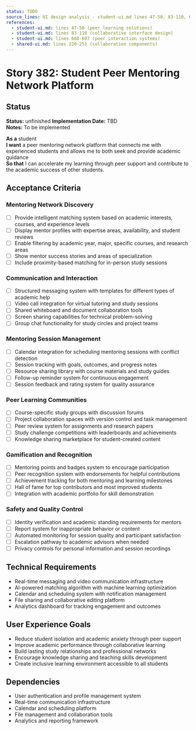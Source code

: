 ```yaml
---
status: TODO
source_lines: UI design analysis - student-ui.md lines 47-50, 83-110, 660-697
references:
  - student-ui.md: lines 47-50 (peer learning solutions)
  - student-ui.md: lines 83-110 (collaborative interface design)
  - student-ui.md: lines 660-697 (peer interaction systems)
  - shared-ui.md: lines 220-251 (collaboration components)
---
```

# Story 382: Student Peer Mentoring Network Platform

## Status
**Status:** unfinished
**Implementation Date:** TBD  
**Notes:** To be implemented

**As a** student  
**I want** a peer mentoring network platform that connects me with experienced students and allows me to both seek and provide academic guidance  
**So that** I can accelerate my learning through peer support and contribute to the academic success of other students.

## Acceptance Criteria

### Mentoring Network Discovery
- [ ] Provide intelligent matching system based on academic interests, courses, and experience levels
- [ ] Display mentor profiles with expertise areas, availability, and student reviews
- [ ] Enable filtering by academic year, major, specific courses, and research areas
- [ ] Show mentor success stories and areas of specialization
- [ ] Include proximity-based matching for in-person study sessions

### Communication and Interaction
- [ ] Structured messaging system with templates for different types of academic help
- [ ] Video call integration for virtual tutoring and study sessions
- [ ] Shared whiteboard and document collaboration tools
- [ ] Screen sharing capabilities for technical problem-solving
- [ ] Group chat functionality for study circles and project teams

### Mentoring Session Management
- [ ] Calendar integration for scheduling mentoring sessions with conflict detection
- [ ] Session tracking with goals, outcomes, and progress notes
- [ ] Resource sharing library with course materials and study guides
- [ ] Follow-up reminder system for continuous engagement
- [ ] Session feedback and rating system for quality assurance

### Peer Learning Communities
- [ ] Course-specific study groups with discussion forums
- [ ] Project collaboration spaces with version control and task management
- [ ] Peer review system for assignments and research papers
- [ ] Study challenge competitions with leaderboards and achievements
- [ ] Knowledge sharing marketplace for student-created content

### Gamification and Recognition
- [ ] Mentoring points and badges system to encourage participation
- [ ] Peer recognition system with endorsements for helpful contributions
- [ ] Achievement tracking for both mentoring and learning milestones
- [ ] Hall of fame for top contributors and most improved students
- [ ] Integration with academic portfolio for skill demonstration

### Safety and Quality Control
- [ ] Identity verification and academic standing requirements for mentors
- [ ] Report system for inappropriate behavior or content
- [ ] Automated monitoring for session quality and participant satisfaction
- [ ] Escalation pathway to academic advisors when needed
- [ ] Privacy controls for personal information and session recordings

## Technical Requirements

- Real-time messaging and video communication infrastructure
- AI-powered matching algorithm with machine learning optimization
- Calendar and scheduling system with notification management
- File sharing and collaborative editing platform
- Analytics dashboard for tracking engagement and outcomes

## User Experience Goals

- Reduce student isolation and academic anxiety through peer support
- Improve academic performance through collaborative learning
- Build lasting study relationships and professional networks
- Encourage knowledge sharing and teaching skills development
- Create inclusive learning environment accessible to all students

## Dependencies

- User authentication and profile management system
- Real-time communication infrastructure
- Calendar and scheduling platform
- File management and collaboration tools
- Analytics and reporting framework
